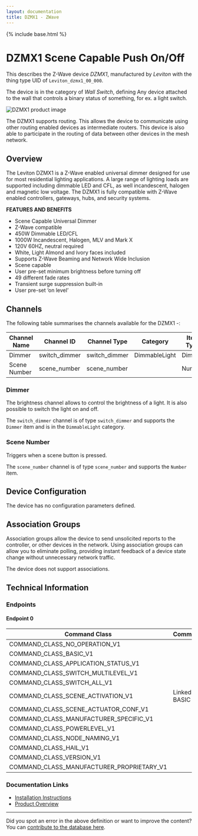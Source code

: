 ```yaml
---
layout: documentation
title: DZMX1 - ZWave
---
```


{% include base.html %}

# DZMX1 Scene Capable Push On/Off
This describes the Z-Wave device *DZMX1*, manufactured by *Leviton* with the thing type UID of ```Leviton_dzmx1_00_000```.

The device is in the category of *Wall Switch*, defining Any device attached to the wall that controls a binary status of something, for ex. a light switch.

![DZMX1 product image](https://opensmarthouse.org/assets/zwave/attachments/196/DZMX1.jpg)


The DZMX1 supports routing. This allows the device to communicate using other routing enabled devices as intermediate routers.  This device is also able to participate in the routing of data between other devices in the mesh network.

## Overview

The Leviton DZMX1 is a Z-Wave enabled universal dimmer designed for use for most residential lighting applications. A large range of lighting loads are supported including dimmable LED and CFL, as well incandescent, halogen and magnetic low voltage. The DZMX1 is fully compatible with Z-Wave enabled controllers, gateways, hubs, and security systems.

**FEATURES AND BENEFITS**

  * Scene Capable Universal Dimmer
  * Z-Wave compatible
  * 450W Dimmable LED/CFL
  * 1000W Incandescent, Halogen, MLV and Mark X
  * 120V 60HZ, neutral required
  * White, Light Almond and Ivory faces included
  * Supports Z-Wave Beaming and Network Wide Inclusion
  * Scene capable
  * User pre-set minimum brightness before turning off
  * 49 different fade rates
  * Transient surge suppression built-in
  * User pre-set ‘on level’

## Channels

The following table summarises the channels available for the DZMX1 -:

| Channel Name | Channel ID | Channel Type | Category | Item Type |
|--------------|------------|--------------|----------|-----------|
| Dimmer | switch_dimmer | switch_dimmer | DimmableLight | Dimmer | 
| Scene Number | scene_number | scene_number |  | Number | 

### Dimmer
The brightness channel allows to control the brightness of a light.
            It is also possible to switch the light on and off.

The ```switch_dimmer``` channel is of type ```switch_dimmer``` and supports the ```Dimmer``` item and is in the ```DimmableLight``` category.

### Scene Number
Triggers when a scene button is pressed.

The ```scene_number``` channel is of type ```scene_number``` and supports the ```Number``` item.



## Device Configuration

The device has no configuration parameters defined.

## Association Groups

Association groups allow the device to send unsolicited reports to the controller, or other devices in the network. Using association groups can allow you to eliminate polling, providing instant feedback of a device state change without unnecessary network traffic.

The device does not support associations.
## Technical Information

### Endpoints

#### Endpoint 0

| Command Class | Comment |
|---------------|---------|
| COMMAND_CLASS_NO_OPERATION_V1| |
| COMMAND_CLASS_BASIC_V1| |
| COMMAND_CLASS_APPLICATION_STATUS_V1| |
| COMMAND_CLASS_SWITCH_MULTILEVEL_V1| |
| COMMAND_CLASS_SWITCH_ALL_V1| |
| COMMAND_CLASS_SCENE_ACTIVATION_V1| Linked to BASIC|
| COMMAND_CLASS_SCENE_ACTUATOR_CONF_V1| |
| COMMAND_CLASS_MANUFACTURER_SPECIFIC_V1| |
| COMMAND_CLASS_POWERLEVEL_V1| |
| COMMAND_CLASS_NODE_NAMING_V1| |
| COMMAND_CLASS_HAIL_V1| |
| COMMAND_CLASS_VERSION_V1| |
| COMMAND_CLASS_MANUFACTURER_PROPRIETARY_V1| |

### Documentation Links

* [Installation Instructions](https://www.opensmarthouse.org/zwavedatabase/196/installation-instructions.pdf)
* [Product Overview](https://www.opensmarthouse.org/zwavedatabase/196/Leviton-DZMX1.pdf)

---

Did you spot an error in the above definition or want to improve the content?
You can [contribute to the database here](https://www.opensmarthouse.org/zwavedatabase/196).
